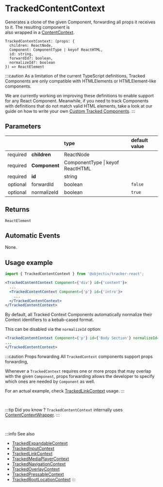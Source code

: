 # TrackedContentContext

Generates a clone of the given Component, forwarding all props it receives to it. The resulting component is  
also wrapped in a [ContentContext](/taxonomy/reference/location-contexts/ContentContext.md).

```tsx
TrackedContentContext: (props: {
  children: ReactNode,
  Component: ComponentType | keyof ReactHTML,
  id: string,
  forwardId?: boolean,
  normalizeId?: boolean
}) => ReactElement
```

:::caution
As a limitation of the current TypeScript definitions, Tracked Components are only compatible with HTMLElements or HTMLElement-like components.

We are currently working on improving these definitions to enable support for any React Component. Meanwhile, if you need to track Components with definitions that do not match valid HTML elements, take a look at our guide on how to write your own [Custom Tracked Components](/tracking/react/how-to-guides/custom-components.md).
:::

## Parameters
|          |               | type                                 | default value |
|:--------:|:--------------|:-------------------------------------|:--------------|
| required | **children**  | ReactNode                            |               |
| required | **Component** | ComponentType &vert; keyof ReactHTML |               |
| required | **id**        | string                               |               |
| optional | forwardId     | boolean                              | `false`       |
| optional | normalizeId   | boolean                              | `true`        |

## Returns
`ReactElement`

## Automatic Events
None.

## Usage example

```jsx
import { TrackedContentContext } from '@objectiv/tracker-react';
```

```jsx
<TrackedContentContext Component={'div'} id={'content'}>
  ...
  <TrackedContentContext Component={'p'} id={'intro'}>
    ...
  </TrackedContentContext>
</TrackedContentContext>
```

By default, all Tracked Context Components automatically normalize their Context identifiers to a kebab-cased format.

This can be disabled via the  `normalizeId` option:

```jsx
<TrackedContentContext Component={'p'} id={'Body Section'} normalizeId={false}>
...
</TrackedContentContext>
```

:::caution Props forwarding
All `TrackedContext` components support props forwarding, 

Whenever a `TrackedContext` requires one or more props that may overlap with the given `Component`, props forwarding allows the
developer to specify which ones are needed by `Component` as well.

For an actual example, check [TrackedLinkContext](/tracking/react/api-reference/trackedContexts/TrackedLinkContext.md#components) usage.
:::

<br />

:::tip Did you know ?
`TrackedContentContext` internally uses [ContentContextWrapper](/tracking/react/api-reference/locationWrappers/ContentContextWrapper.md).
:::

<br />

:::info See also
- [TrackedExpandableContext](/tracking/react/api-reference/trackedContexts/TrackedExpandableContext.md)
- [TrackedInputContext](/tracking/react/api-reference/trackedContexts/TrackedInputContext.md)
- [TrackedLinkContext](/tracking/react/api-reference/trackedContexts/TrackedLinkContext.md)
- [TrackedMediaPlayerContext](/tracking/react/api-reference/trackedContexts/TrackedMediaPlayerContext.md)
- [TrackedNavigationContext](/tracking/react/api-reference/trackedContexts/TrackedNavigationContext.md)
- [TrackedOverlayContext](/tracking/react/api-reference/trackedContexts/TrackedOverlayContext.md)
- [TrackedPressableContext](/tracking/react/api-reference/trackedContexts/TrackedPressableContext.md)
- [TrackedRootLocationContext](/tracking/react/api-reference/trackedContexts/TrackedRootLocationContext.md)
:::
